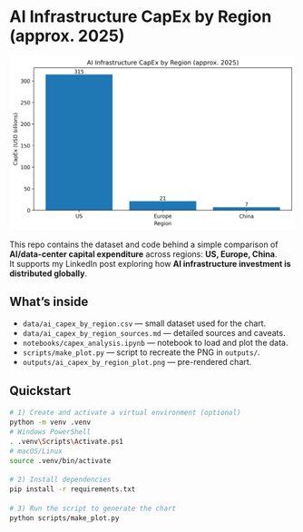 # AI Infrastructure CapEx by Region (approx. 2025)

![AI Infrastructure CapEx by Region](outputs/ai_capex_by_region_plot.png)

This repo contains the dataset and code behind a simple comparison of **AI/data-center capital expenditure** across regions: **US, Europe, China**.  
It supports my LinkedIn post exploring how **AI infrastructure investment is distributed globally**.

## What’s inside
- `data/ai_capex_by_region.csv` — small dataset used for the chart.
- `data/ai_capex_by_region_sources.md` — detailed sources and caveats.
- `notebooks/capex_analysis.ipynb` — notebook to load and plot the data.
- `scripts/make_plot.py` — script to recreate the PNG in `outputs/`.
- `outputs/ai_capex_by_region_plot.png` — pre-rendered chart.

## Quickstart
```bash
# 1) Create and activate a virtual environment (optional)
python -m venv .venv
# Windows PowerShell
. .venv\Scripts\Activate.ps1
# macOS/Linux
source .venv/bin/activate

# 2) Install dependencies
pip install -r requirements.txt

# 3) Run the script to generate the chart
python scripts/make_plot.py
